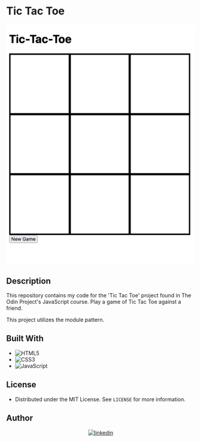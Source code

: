 # Tic Tac Toe

![alt text](./misc/Screenshot%202023-04-29%20at%2012-56-49%20Title.png)

## Description

This repository contains my code for the 'Tic Tac Toe' project found in The Odin Project's JavaScript course.
Play a game of Tic Tac Toe against a friend.

This project utilizes the module pattern.

## Built With

- ![HTML5](https://img.shields.io/badge/html5-%23E34F26.svg?style=for-the-badge&logo=html5&logoColor=white)   
- ![CSS3](https://img.shields.io/badge/css3-%231572B6.svg?style=for-the-badge&logo=css3&logoColor=white)   
- ![JavaScript](https://img.shields.io/badge/javascript-%23323330.svg?style=for-the-badge&logo=javascript&logoColor=%23F7DF1E)


## License

- Distributed under the MIT License. See `LICENSE` for more information.


## Author

<div align="center">

<a href="https://linkedin.com/in/trentbenson08" target="_blank">
<img src=https://img.shields.io/badge/linkedin:%20%20trentbenson08-%2300acee.svg?color=405DE6&style=for-the-badge&logo=linkedin&logoColor=white alt=linkedin style="margin-bottom: 5px;"/>
</a>

</div>